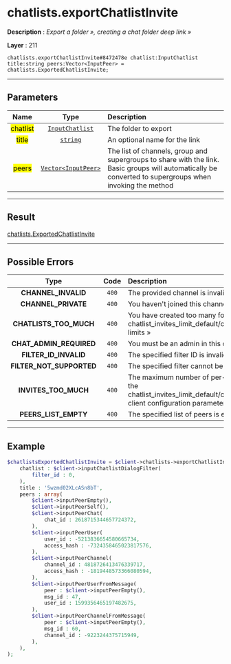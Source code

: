# chatlists.exportChatlistInvite

**Description** : *Export a folder &raquo;, creating a chat folder deep link &raquo;*

**Layer** : 211

```tl
chatlists.exportChatlistInvite#8472478e chatlist:InputChatlist title:string peers:Vector<InputPeer> = chatlists.ExportedChatlistInvite;
```

---

## Parameters

| Name | Type | Description |
| :---: | :---: | :--- |
| <mark>chatlist</mark> | [`InputChatlist`](type/InputChatlist) | The folder to export |
| <mark>title</mark> | [`string`](type/string) | An optional name for the link |
| <mark>peers</mark> | [`Vector<InputPeer>`](type/InputPeer) | The list of channels, group and supergroups to share with the link. Basic groups will automatically be converted to supergroups when invoking the method |

---

## Result

[chatlists.ExportedChatlistInvite](type/chatlists.ExportedChatlistInvite)

---

## Possible Errors

| Type | Code | Description |
| :---: | :---: | :--- |
| **CHANNEL_INVALID** | `400` | The provided channel is invalid |
| **CHANNEL_PRIVATE** | `400` | You haven't joined this channel/supergroup |
| **CHATLISTS_TOO_MUCH** | `400` | You have created too many folder links, hitting the chatlist_invites_limit_default/chatlist_invites_limit_premium limits » |
| **CHAT_ADMIN_REQUIRED** | `400` | You must be an admin in this chat to do this |
| **FILTER_ID_INVALID** | `400` | The specified filter ID is invalid |
| **FILTER_NOT_SUPPORTED** | `400` | The specified filter cannot be used in this context |
| **INVITES_TOO_MUCH** | `400` | The maximum number of per-folder invites specified by the chatlist_invites_limit_default/chatlist_invites_limit_premium client configuration parameters » was reached |
| **PEERS_LIST_EMPTY** | `400` | The specified list of peers is empty |

---

## Example

```php
$chatlistsExportedChatlistInvite = $client->chatlists->exportChatlistInvite(
	chatlist : $client->inputChatlistDialogFilter(
		filter_id : 0,
	),
	title : '5wzmd02XLcASn8bT',
	peers : array(
		$client->inputPeerEmpty(),
		$client->inputPeerSelf(),
		$client->inputPeerChat(
			chat_id : 2618715344657724372,
		),
		$client->inputPeerUser(
			user_id : -5213836654580665734,
			access_hash : -7324358465023817576,
		),
		$client->inputPeerChannel(
			channel_id : 4818726413476339717,
			access_hash : -1819448573366080594,
		),
		$client->inputPeerUserFromMessage(
			peer : $client->inputPeerEmpty(),
			msg_id : 47,
			user_id : 1599356465197482675,
		),
		$client->inputPeerChannelFromMessage(
			peer : $client->inputPeerEmpty(),
			msg_id : 60,
			channel_id : -9223244375715949,
		),
	),
);
```